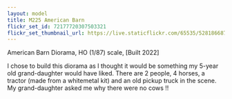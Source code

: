 ```yaml
---
layout: model
title: M225 American Barn
flickr_set_id: 72177720307503321
flickr_set_thumbnail_url: https://live.staticflickr.com/65535/52818668700_371c29af00_m.jpg
---
```


American Barn Diorama, HO (1/87) scale, [Built 2022]

I chose to build this diorama as I thought it would be something my 5-year old grand-daughter would have liked. There are 2 people, 4 horses, a tractor (made from a whitemetal kit) and an old pickup truck in the scene. My grand-daughter asked me why there were no cows !!


